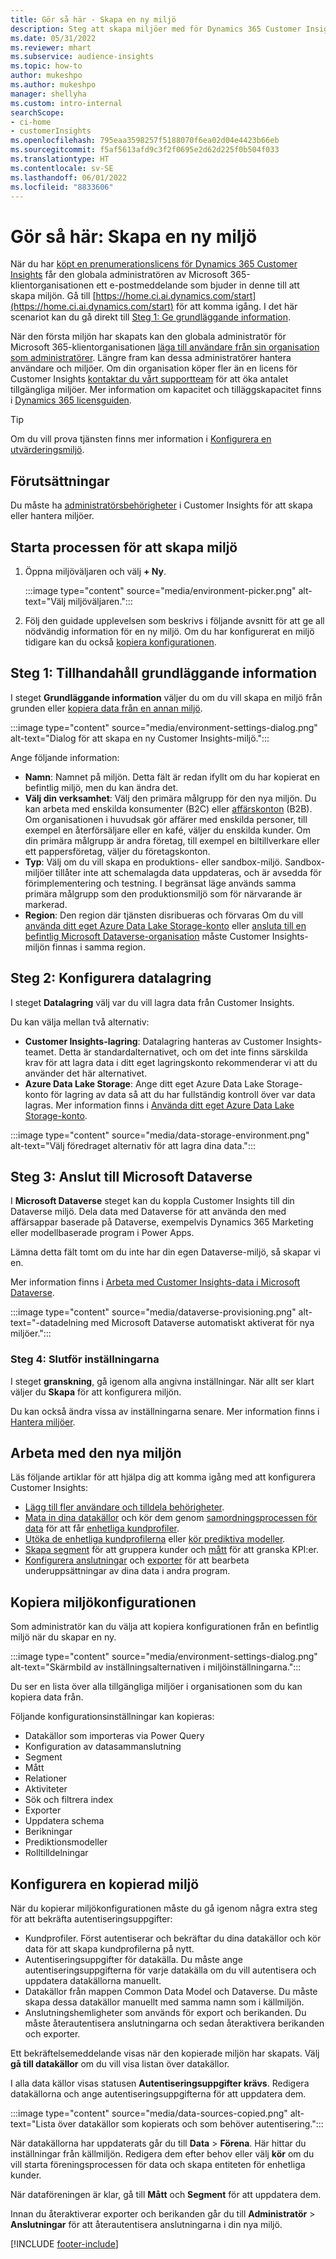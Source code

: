 ```yaml
---
title: Gör så här - Skapa en ny miljö
description: Steg att skapa miljöer med för Dynamics 365 Customer Insights.
ms.date: 05/31/2022
ms.reviewer: mhart
ms.subservice: audience-insights
ms.topic: how-to
author: mukeshpo
ms.author: mukeshpo
manager: shellyha
ms.custom: intro-internal
searchScope:
- ci-home
- customerInsights
ms.openlocfilehash: 795eaa3598257f5188070f6ea02d04e4423b66eb
ms.sourcegitcommit: f5af5613afd9c3f2f0695e2d62d225f0b504f033
ms.translationtype: HT
ms.contentlocale: sv-SE
ms.lasthandoff: 06/01/2022
ms.locfileid: "8833606"
---
```

# <a name="how-to-create-a-new-environment"></a>Gör så här: Skapa en ny miljö

När du har [köpt en prenumerationslicens för Dynamics 365 Customer Insights](paid-license.md) får den globala administratören av Microsoft 365-klientorganisationen ett e-postmeddelande som bjuder in denne till att skapa miljön. Gå till [https://home.ci.ai.dynamics.com/start](https://home.ci.ai.dynamics.com/start) för att komma igång. I det här scenariot kan du gå direkt till [Steg 1: Ge grundläggande information](#step-1-provide-basic-information).

När den första miljön har skapats kan den globala administratör för Microsoft 365-klientorganisationen [läga till användare från sin organisation som administratörer](permissions.md). Längre fram kan dessa administratörer hantera användare och miljöer. Om din organisation köper fler än en licens för Customer Insights [kontaktar du vårt supportteam](https://go.microsoft.com/fwlink/?linkid=2079641) för att öka antalet tillgängliga miljöer. Mer information om kapacitet och tilläggskapacitet finns i [Dynamics 365 licensguiden](https://go.microsoft.com/fwlink/?LinkId=866544).

> [!TIP]
> Om du vill prova tjänsten finns mer information i [Konfigurera en utvärderingsmiljö](trial-signup.md).

## <a name="prerequisites"></a>Förutsättningar

Du måste ha [administratörsbehörigheter](permissions.md) i Customer Insights för att skapa eller hantera miljöer.

## <a name="start-the-environment-creation-process"></a>Starta processen för att skapa miljö

1. Öppna miljöväljaren och välj **+ Ny**.
  
   :::image type="content" source="media/environment-picker.png" alt-text="Välj miljöväljaren.":::

1. Följ den guidade upplevelsen som beskrivs i följande avsnitt för att ge all nödvändig information för en ny miljö. Om du har konfigurerat en miljö tidigare kan du också [kopiera konfigurationen](#copy-the-environment-configuration).

## <a name="step-1-provide-basic-information"></a>Steg 1: Tillhandahåll grundläggande information

I steget **Grundläggande information** väljer du om du vill skapa en miljö från grunden eller [kopiera data från en annan miljö](#copy-the-environment-configuration).

   :::image type="content" source="media/environment-settings-dialog.png" alt-text="Dialog för att skapa en ny Customer Insights-miljö.":::

Ange följande information:

- **Namn**: Namnet på miljön. Detta fält är redan ifyllt om du har kopierat en befintlig miljö, men du kan ändra det.
- **Välj din verksamhet**: Välj den primära målgrupp för den nya miljön. Du kan arbeta med enskilda konsumenter (B2C) eller [affärskonton](work-with-business-accounts.md) (B2B). Om organisationen i huvudsak gör affärer med enskilda personer, till exempel en återförsäljare eller en kafé, väljer du enskilda kunder. Om din primära målgrupp är andra företag, till exempel en biltillverkare eller ett pappersföretag, väljer du företagskonton.
- **Typ**: Välj om du vill skapa en produktions- eller sandbox-miljö. Sandbox-miljöer tillåter inte att schemalagda data uppdateras, och är avsedda för förimplementering och testning. I begränsat läge används samma primära målgrupp som den produktionsmiljö som för närvarande är markerad.
- **Region**: Den region där tjänsten disribueras och förvaras Om du vill [använda ditt eget Azure Data Lake Storage-konto](own-data-lake-storage.md) eller [ansluta till en befintlig Microsoft Dataverse-organisation](customer-insights-dataverse.md) måste Customer Insights-miljön finnas i samma region.

## <a name="step-2-configure-data-storage"></a>Steg 2: Konfigurera datalagring

I steget **Datalagring** välj var du vill lagra data från Customer Insights.

Du kan välja mellan två alternativ:

- **Customer Insights-lagring**: Datalagring hanteras av Customer Insights-teamet. Detta är standardalternativet, och om det inte finns särskilda krav för att lagra data i ditt eget lagringskonto rekommenderar vi att du använder det här alternativet.
- **Azure Data Lake Storage**: Ange ditt eget Azure Data Lake Storage-konto för lagring av data så att du har fullständig kontroll över var data lagras. Mer information finns i [Använda ditt eget Azure Data Lake Storage-konto](own-data-lake-storage.md).

:::image type="content" source="media/data-storage-environment.png" alt-text="Välj föredraget alternativ för att lagra dina data.":::

## <a name="step-3-connect-to-microsoft-dataverse"></a>Steg 3: Anslut till Microsoft Dataverse

I **Microsoft Dataverse** steget kan du koppla Customer Insights till din Dataverse miljö. Dela data med Dataverse för att använda den med affärsappar baserade på Dataverse, exempelvis Dynamics 365 Marketing eller modellbaserade program i Power Apps.

Lämna detta fält tomt om du inte har din egen Dataverse-miljö, så skapar vi en.

Mer information finns i [Arbeta med Customer Insights-data i Microsoft Dataverse](customer-insights-dataverse.md).

:::image type="content" source="media/dataverse-provisioning.png" alt-text="-datadelning med Microsoft Dataverse automatiskt aktiverat för nya miljöer.":::

### <a name="step-4-finalize-the-settings"></a>Steg 4: Slutför inställningarna

I steget **granskning**, gå igenom alla angivna inställningar. När allt ser klart väljer du **Skapa** för att konfigurera miljön.

Du kan också ändra vissa av inställningarna senare. Mer information finns i [Hantera miljöer](manage-environments.md).

## <a name="work-with-your-new-environment"></a>Arbeta med den nya miljön

Läs följande artiklar för att hjälpa dig att komma igång med att konfigurera Customer Insights:

- [Lägg till fler användare och tilldela behörigheter](permissions.md).
- [Mata in dina datakällor](data-sources.md) och kör dem genom [samordningsprocessen för data](data-unification.md) för att får [enhetliga kundprofiler](customer-profiles.md).
- [Utöka de enhetliga kundprofilerna](enrichment-hub.md) eller [kör prediktiva modeller](predictions-overview.md).
- [Skapa segment](segments.md) för att gruppera kunder och [mått](measures.md) för att granska KPI:er.
- [Konfigurera anslutningar](connections.md) och [exporter](export-destinations.md) för att bearbeta underuppsättningar av dina data i andra program.

## <a name="copy-the-environment-configuration"></a>Kopiera miljökonfigurationen

Som administratör kan du välja att kopiera konfigurationen från en befintlig miljö när du skapar en ny.

:::image type="content" source="media/environment-settings-dialog.png" alt-text="Skärmbild av inställningsalternativen i miljöinställningarna.":::

Du ser en lista över alla tillgängliga miljöer i organisationen som du kan kopiera data från.

Följande konfigurationsinställningar kan kopieras:

- Datakällor som importeras via Power Query
- Konfiguration av datasammanslutning
- Segment
- Mått
- Relationer
- Aktiviteter
- Sök och filtrera index
- Exporter
- Uppdatera schema
- Berikningar
- Prediktionsmodeller
- Rolltilldelningar

## <a name="set-up-a-copied-environment"></a>Konfigurera en kopierad miljö

När du kopierar miljökonfigurationen måste du gå igenom några extra steg för att bekräfta autentiseringsuppgifter:

- Kundprofiler. Först autentiserar och bekräftar du dina datakällor och kör data för att skapa kundprofilerna på nytt.
- Autentiseringsuppgifter för datakälla. Du måste ange autentiseringsuppgifterna för varje datakälla om du vill autentisera och uppdatera datakällorna manuellt.
- Datakällor från mappen Common Data Model och Dataverse. Du måste skapa dessa datakällor manuellt med samma namn som i källmiljön.
- Anslutningshemligheter som används för export och berikanden. Du måste återautentisera anslutningarna och sedan återaktivera berikanden och exporter.

Ett bekräftelsemeddelande visas när den kopierade miljön har skapats. Välj **gå till datakällor** om du vill visa listan över datakällor.

I alla data källor visas statusen **Autentiseringsuppgifter krävs**. Redigera datakällorna och ange autentiseringsuppgifterna för att uppdatera dem.

:::image type="content" source="media/data-sources-copied.png" alt-text="Lista över datakällor som kopierats och som behöver autentisering.":::

När datakällorna har uppdaterats går du till **Data** > **Förena**. Här hittar du inställningar från källmiljön. Redigera dem efter behov eller välj **kör** om du vill starta föreningsprocessen för data och skapa entiteten för enhetliga kunder.

När dataföreningen är klar, gå till **Mått** och **Segment** för att uppdatera dem.

Innan du återaktiverar exporter och berikanden går du till **Administratör** > **Anslutningar** för att återautentisera anslutningarna i din nya miljö.

[!INCLUDE [footer-include](includes/footer-banner.md)]
